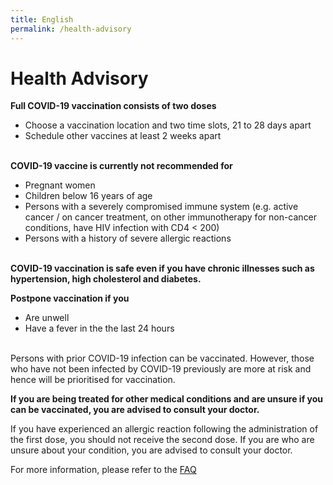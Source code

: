 ```yaml
---
title: English
permalink: /health-advisory
---
```

# **Health Advisory**

**Full COVID-19 vaccination consists of two doses**

- Choose a vaccination location and two time slots, 21 to 28 days apart
- Schedule other vaccines at least 2 weeks apart
  <br/>
  <br/>

**COVID-19 vaccine is currently not recommended for**

- Pregnant women
- Children below 16 years of age
- Persons with a severely compromised immune system (e.g. active cancer / on cancer treatment, on other immunotherapy for non-cancer conditions, have HIV infection with CD4 < 200)
- Persons with a history of severe allergic reactions
  <br/>
  <br/>
	
**COVID-19 vaccination is safe even if you have chronic illnesses such as hypertension, high cholesterol and diabetes.**

**Postpone vaccination if you**

- Are unwell
- Have a fever in the the last 24 hours
  <br/>
  <br/>


Persons with prior COVID-19 infection can be vaccinated. However, those who have not been infected by COVID-19 previously are more at risk and hence will be prioritised for vaccination.

**If you are being treated for other medical conditions and are unsure if you can be vaccinated, you are advised to consult your doctor.**

If you have experienced an allergic reaction following the administration of the first dose, you
should not receive the second dose. If you are who are unsure about your condition, you are
advised to consult your doctor.

For more information, please refer to the [FAQ](/faq)